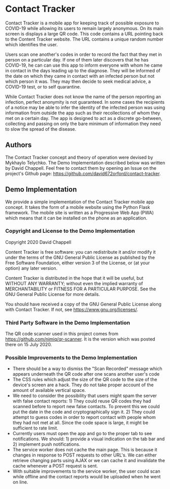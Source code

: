 # Contact Tracker 

Contact Tracker is a mobile app for keeping track of possible exposure to
COVID-19 while allowing its users to remain largely anonymous. On its main
screen is displays a large QR code. This code contains a URL pointing back to
the Content Tracker website. The URL contains a unique random number which
identifies the user.

Users scan one another's codes in order to record the fact that they met in
person on a particular day. If one of them later discovers that he has
COVID-19, he can can use this app to inform everyone with whom he came in
contact in the days leading up to the diagnose. They will be informed of the
date on which they came in contact with an infected person but not which person
it was. They may then decide to seek medical advice, a COVID-19 test, or to
self quarantine.

While Contact Tracker does not know the name of the person reporting an
infection, perfect anonymity is not guaranteed. In some cases the recipients of
a notice may be able to infer the identity of the infected person was using
information from outside the app such as their recollections of whom they met
on a certain day. The app is designed to act as a discrete go-between,
collecting and passing on only the bare minimum of information they need to
slow the spread of the disease.

## Authors

The Contact Tracker concept and theory of operation were devised by Mykhaylo
Telychko. The Demo Implementation described below was written by David Chappell.
Feel free to contact them by opening an Issue on the project's Github page:
<https://github.com/david672orford/contact-tracker>.

## Demo Implementation

We provide a simple implementation of the Contact Tracker mobile app concept.
It takes the form of a mobile website using the Python Flask framework. The
mobile site is written as a Progressive Web App (PWA) which means that it can
be installed on the phone as an application.

### Copyright and License to the Demo Implementation

Copyright 2020 David Chappell

Content Tracker is free software: you can redistribute it and/or modify it
under the terms of the GNU General Public License as published by the Free
Software Foundation, either version 3 of the License, or (at your option) any
later version.

Content Tracker is distributed in the hope that it will be useful, but WITHOUT
ANY WARRANTY; without even the implied warranty of MERCHANTABILITY or FITNESS
FOR A PARTICULAR PURPOSE.  See the GNU General Public License for more details.

You should have received a copy of the GNU General Public License along with
Contact Tracker. If not, see <https://www.gnu.org/licenses/>.

### Third Party Software in the Demo Implementation

The QR code scanner used in this project comes from
<https://github.com/nimiq/qr-scanner>. It is the version which was posted
there on 15 July 2020.

### Possible Improvements to the Demo Implementation

* There should be a way to dismiss the "Scan Recorded" message which
  appears underneath the QR code after one scans another user's code
* The CSS rules which adjust the size of the QR code to the size
  of the device's screen are a hack. They do not take proper account
  of the amount of available vertical space.
* We need to consider the possibility that users might spam the server
  with false contact reports: 1) They could reuse QR codes they had scanned
  before to report new false contacts. To prevent this we could put the
  date in the code and cryptographically sign it. 2) They could attempt
  to guess codes in order to report contact with people whom they had
  not met at all. Since the code space is large, it might be sufficient
  to rate limit.
* Currently users must open the app and go to the proper tab to see
  notifications. We should: 1) provide a visual indication on the tab bar
  and 2) implement push notifications.
* The service worker does not cache the main page. This is because it
  changes in response to POST requests to other URL's. We can either
  retrieve changing parts using AJAX or we can cache it and invalidate
  the cache whenever a POST request is sent.
* With suitable improvements to the service worker, the user could scan
  while offline and the contact reports would be uploaded when he went
  on line.

